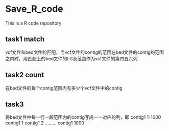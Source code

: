 # Save_R_code
 This is a R code repository
## task1 match
vcf文件和bed文件的匹配，当vcf文件的contig的范围在bed文件的contig的范围之内时，用匹配上的bed文件的LG及范围作为vcf文件的第四五六列
## task2 count
在bed文件的每个contig范围内有多少个vcf文件中的contig
## task3
将bed文件中每一行一段范围内的contig写成一一对应的列，即 contig1 1-1000
contig1 1
contig1 2
.........
contig1 1000

